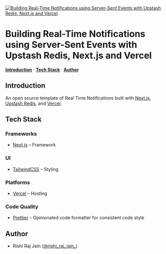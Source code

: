 <a href="https://upstash.com">
  <img alt="Building Real-Time Notifications using Server-Sent Events with Upstash Redis, Next.js and Vercel" src="https://upstash.com">
</a>

# Building Real-Time Notifications using Server-Sent Events with Upstash Redis, Next.js and Vercel
    
<a href="#introduction"><strong>Introduction</strong></a> · <a href="#tech-stack"><strong>Tech Stack</strong></a> · <a href="#author"><strong>Author</strong></a>
<br/>

## Introduction

An open source template of Real Time Notifications built with [Next.js](https://nextjs.org), [Upstash Redis](https://upstash.com), and [Vercel](https://vercel.com).

## Tech Stack

### Frameworks

- [Next.js](https://nextjs.org) – Framework

### UI

- [TailwindCSS](https://tailwindcss.com) – Styling

### Platforms

- [Vercel](https://vercel.com) – Hosting

### Code Quality

- [Prettier](https://prettier.io/) – Opinionated code formatter for consistent code style

## Author

- Rishi Raj Jain ([@rishi_raj_jain_](https://twitter.com/rishi_raj_jain_))
